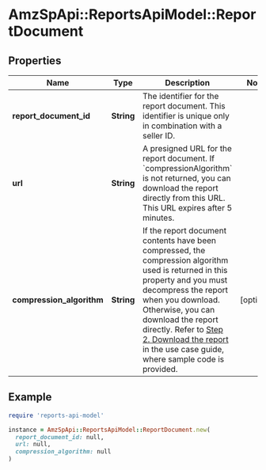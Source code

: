 # AmzSpApi::ReportsApiModel::ReportDocument

## Properties

| Name | Type | Description | Notes |
| ---- | ---- | ----------- | ----- |
| **report_document_id** | **String** | The identifier for the report document. This identifier is unique only in combination with a seller ID. |  |
| **url** | **String** | A presigned URL for the report document. If &#x60;compressionAlgorithm&#x60; is not returned, you can download the report directly from this URL. This URL expires after 5 minutes. |  |
| **compression_algorithm** | **String** | If the report document contents have been compressed, the compression algorithm used is returned in this property and you must decompress the report when you download. Otherwise, you can download the report directly. Refer to [Step 2. Download the report](doc:reports-api-v2021-06-30-retrieve-a-report#step-2-download-the-report) in the use case guide, where sample code is provided. | [optional] |

## Example

```ruby
require 'reports-api-model'

instance = AmzSpApi::ReportsApiModel::ReportDocument.new(
  report_document_id: null,
  url: null,
  compression_algorithm: null
)
```

